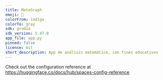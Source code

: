 ```yaml
---
title: MateGraph
emoji: 🐨
colorFrom: indigo
colorTo: gray
sdk: gradio
sdk_version: 5.47.0
app_file: app.py
pinned: false
license: mit
short_description: App de análisis matemático, con fines educativos
---
```


Check out the configuration reference at https://huggingface.co/docs/hub/spaces-config-reference
